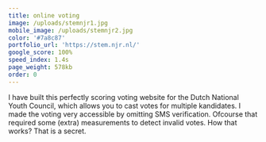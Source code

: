 ```yaml
---
title: online voting
image: /uploads/stemnjr1.jpg
mobile_image: /uploads/stemnjr2.jpg
color: '#7a8c87'
portfolio_url: 'https://stem.njr.nl/'
google_score: 100%
speed_index: 1.4s
page_weight: 578kb
order: 0
---
```


I have built this perfectly scoring voting website for the Dutch National Youth Council, which allows you to cast votes for multiple kandidates. I made the voting very accessible by omitting SMS verification. Ofcourse that required some (extra) measurements to detect invalid votes. How that works? That is a secret.